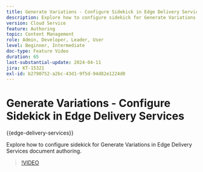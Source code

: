 ```yaml
---
title: Generate Variations - Configure Sidekick in Edge Delivery Services
description: Explore how to configure sidekick for Generate Variations in Edge Delivery Services document authoring.
version: Cloud Service
feature: Authoring
topic: Content Management
role: Admin, Developer, Leader, User
level: Beginner, Intermediate
doc-type: Feature Video
duration: 65
last-substantial-update: 2024-04-11
jira: KT-15321
exl-id: b2790752-a2bc-43d1-9f5d-94d82e1224d0
---
```

# Generate Variations - Configure Sidekick in Edge Delivery Services

{{edge-delivery-services}}

Explore how to configure sidekick for Generate Variations in Edge Delivery Services document authoring.

>[!VIDEO](https://video.tv.adobe.com/v/3428306/?learn=on)

